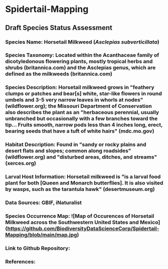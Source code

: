 # Spidertail-Mapping
## Draft Species Status Assessment

### Species Name: Horsetail Milkweed (*Asclepias subverticillata*)
### Species Taxonomy: Located within the Acanthaceae family of dicotyledonous flowering plants, mostly tropical herbs and shrubs (britannica.com) and the Asclepias genus, which are defined as the milkweeds (britannica.com)
### Species Description: Horsetail milkweed grows in "feathery clumps or patches and bear[s] white, star-like flowers in round umbels and 3-5 very narrow leaves in whorls at nodes" (wildflower.org); the Missouri Department of Conservation also describes the plant as an "herbaceous perennial, usually unbranched but occasionally with a few branches toward the tip... Fruits smooth, narrow pods less than 4 inches long, erect, bearing seeds that have a tuft of white hairs" (mdc.mo.gov)
### Habitat Description: Found in "sandy or rocky plains and desert flats and slopes; common along roadsides" (wildflower.org) and "disturbed areas, ditches, and streams" (xerces.org)
### Larval Host Information: Horsetail milkweed is "is a larval food plant for both [Queen and Monarch butterflies]. It is also visited by wasps, such as the tarantula hawk" (desertmuseum.org)
### Data Sources: GBIF, iNaturalist
### Species Occurrence Map: ![Map of Occurences of Horsetail Milkweed across the Southwestern United States and Mexico] (https://github.com/BiodiversityDataScienceCorp/Spidertail-Mapping/blob/main/map.jpg)
### Link to Github Repository: 
### References:
### 

